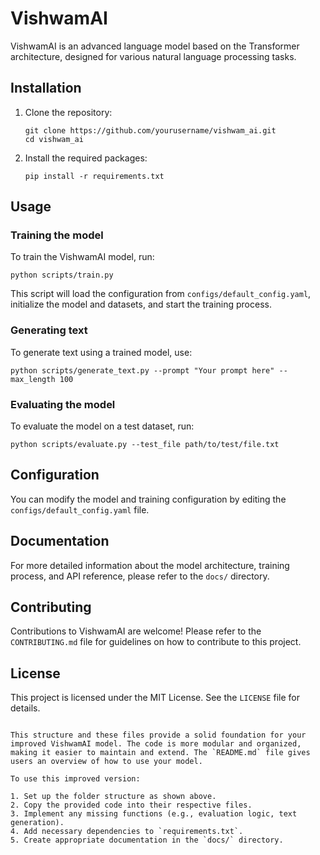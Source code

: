 # VishwamAI


VishwamAI is an advanced language model based on the Transformer architecture, designed for various natural language processing tasks.

## Installation

1. Clone the repository:
   ```
   git clone https://github.com/yourusername/vishwam_ai.git
   cd vishwam_ai
   ```

2. Install the required packages:
   ```
   pip install -r requirements.txt
   ```

## Usage

### Training the model

To train the VishwamAI model, run:

```
python scripts/train.py
```

This script will load the configuration from `configs/default_config.yaml`, initialize the model and datasets, and start the training process.

### Generating text

To generate text using a trained model, use:

```
python scripts/generate_text.py --prompt "Your prompt here" --max_length 100
```

### Evaluating the model

To evaluate the model on a test dataset, run:

```
python scripts/evaluate.py --test_file path/to/test/file.txt
```

## Configuration

You can modify the model and training configuration by editing the `configs/default_config.yaml` file.

## Documentation

For more detailed information about the model architecture, training process, and API reference, please refer to the `docs/` directory.

## Contributing

Contributions to VishwamAI are welcome! Please refer to the `CONTRIBUTING.md` file for guidelines on how to contribute to this project.

## License

This project is licensed under the MIT License. See the `LICENSE` file for details.
```

This structure and these files provide a solid foundation for your improved VishwamAI model. The code is more modular and organized, making it easier to maintain and extend. The `README.md` file gives users an overview of how to use your model.

To use this improved version:

1. Set up the folder structure as shown above.
2. Copy the provided code into their respective files.
3. Implement any missing functions (e.g., evaluation logic, text generation).
4. Add necessary dependencies to `requirements.txt`.
5. Create appropriate documentation in the `docs/` directory.
